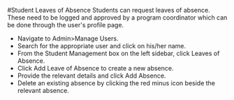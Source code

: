 #Student Leaves of Absence
Students can request leaves of absence. These need to be logged and approved by a program coordinator which can be done through the user's profile page.

* Navigate to Admin>Manage Users.
* Search for the appropriate user and click on his/her name.
* From the Student Management box on the left sidebar, click Leaves of Absence.
* Click Add Leave of Absence to create a new absence.
* Provide the relevant details and click Add Absence.
* Delete an existing absence by clicking the red minus icon beside the relevant absence.
